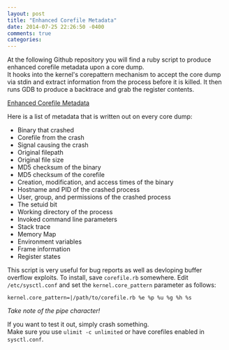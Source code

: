 ```yaml
---
layout: post
title: "Enhanced Corefile Metadata"
date: 2014-07-25 22:26:50 -0400
comments: true
categories: 
---
```


At the following Github repository you will find a ruby script to produce enhanced corefile metadata upon a core dump.   
It hooks into the kernel's corepattern mechanism to accept the core dump via stdin and extract information from the process before it is killed. It then runs GDB to produce a backtrace and grab the register contents.

[Enhanced Corefile Metadata](https://github.com/jrruethe/corefile)

Here is a list of metadata that is written out on every core dump:

 - Binary that crashed
 - Corefile from the crash
 - Signal causing the crash
 - Original filepath
 - Original file size
 - MD5 checksum of the binary
 - MD5 checksum of the corefile
 - Creation, modification, and access times of the binary
 - Hostname and PID of the crashed process
 - User, group, and permissions of the crashed process
 - The setuid bit
 - Working directory of the process
 - Invoked command line parameters
 - Stack trace
 - Memory Map
 - Environment variables
 - Frame information
 - Register states

This script is very useful for bug reports as well as devloping buffer overflow exploits.
To install, save `corefile.rb` somewhere. Edit `/etc/sysctl.conf` and set the `kernel.core_pattern` parameter as follows:

    kernel.core_pattern=|/path/to/corefile.rb %e %p %u %g %h %s
    
*Take note of the pipe character!*

If you want to test it out, simply crash something.  
Make sure you use `ulimit -c unlimited` or have corefiles enabled in `sysctl.conf`.
